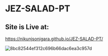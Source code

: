 # JEZ-SALAD-PT

## Site is Live at:
https://nikunjsonigara.github.io/JEZ-SALAD-PT/

![8bc82544ef312c696b66dac6ea3c957d](https://github.com/NikunjSonigara/JEZ-SALAD-PT/assets/106422654/8f06428b-9173-4fac-afc8-b7e28d1285d7)
